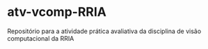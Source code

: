# atv-vcomp-RRIA
Repositório para a atividade prática avaliativa da disciplina de visão computacional da RRIA
